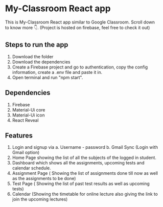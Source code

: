 # My-Classroom React app

This is My-Classroom React app similar to Google Classroom. Scroll down to know more 👇. (Project is hosted on firebase, feel free to check it out)

## Steps to run the app

1. Download the folder
2. Download the dependencies
3. Create a Firebase project and go to authentication, copy     the   config information, create a .env file and paste it in.
4. Open terminal and run "npm start".

## Dependencies

1. Firebase
2. Material-Ui core
3. Material-Ui icon
4. React Reveal

## Features

1. Login and signup via 
    a. Username - password
    b. Gmail Sync (Login with Gmail option)
2. Home Page showing the list of all the subjects of the logged in student.
3. Dashboard which shows all the assignments, upcoming tests and calendar schedule. 
4. Assignment Page ( Showing the list of assignments done till now as well as the assignments to
be done)
5. Test Page ( Showing the list of past test results as well as upcoming tests)
6. Calendar (Showing the timetable for online lecture also giving the link to join the upcoming
lectures)
